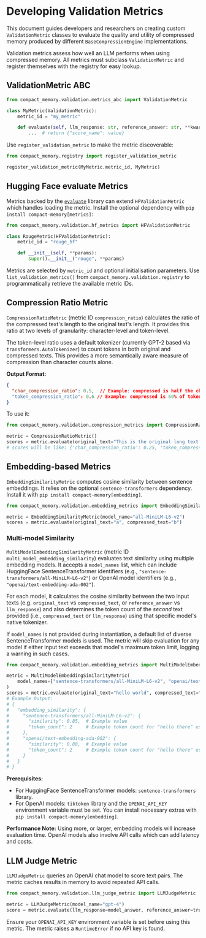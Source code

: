 # Developing Validation Metrics

This document guides developers and researchers on creating custom `ValidationMetric` classes to evaluate the quality and utility of compressed memory produced by different `BaseCompressionEngine` implementations.

Validation metrics assess how well an LLM performs when using compressed memory.
All metrics must subclass `ValidationMetric` and register themselves with the
registry for easy lookup.

## ValidationMetric ABC

```python
from compact_memory.validation.metrics_abc import ValidationMetric

class MyMetric(ValidationMetric):
    metric_id = "my_metric"

    def evaluate(self, llm_response: str, reference_answer: str, **kwargs):
        ...  # return {"score_name": value}
```

Use `register_validation_metric` to make the metric discoverable:

```python
from compact_memory.registry import register_validation_metric

register_validation_metric(MyMetric.metric_id, MyMetric)
```

## Hugging Face evaluate Metrics

Metrics backed by the [`evaluate`](https://github.com/huggingface/evaluate)
library can extend `HFValidationMetric` which handles loading the metric.
Install the optional dependency with `pip install compact-memory[metrics]`:

```python
from compact_memory.validation.hf_metrics import HFValidationMetric

class RougeMetric(HFValidationMetric):
    metric_id = "rouge_hf"

    def __init__(self, **params):
        super().__init__("rouge", **params)
```

Metrics are selected by `metric_id` and optional initialisation parameters.
Use `list_validation_metrics()` from `compact_memory.validation.registry` to
programmatically retrieve the available metric IDs.

## Compression Ratio Metric

`CompressionRatioMetric` (metric ID `compression_ratio`) calculates the ratio of
the compressed text's length to the original text's length. It provides this
ratio at two levels of granularity: character-level and token-level.

The token-level ratio uses a default tokenizer (currently GPT-2 based via
`transformers.AutoTokenizer`) to count tokens in both original and compressed
texts. This provides a more semantically aware measure of compression than
character counts alone.

**Output Format:**
```json
{
  "char_compression_ratio": 0.5,  // Example: compressed is half the chars of original
  "token_compression_ratio": 0.6 // Example: compressed is 60% of tokens of original
}
```

To use it:
```python
from compact_memory.validation.compression_metrics import CompressionRatioMetric

metric = CompressionRatioMetric()
scores = metric.evaluate(original_text="This is the original long text.", compressed_text="Short text.")
# scores will be like: {'char_compression_ratio': 0.25, 'token_compression_ratio': 0.3} (example values)
```

## Embedding-based Metrics

`EmbeddingSimilarityMetric` computes cosine similarity between sentence
embeddings. It relies on the optional `sentence-transformers` dependency.
Install it with `pip install compact-memory[embedding]`.

```python
from compact_memory.validation.embedding_metrics import EmbeddingSimilarityMetric

metric = EmbeddingSimilarityMetric(model_name="all-MiniLM-L6-v2")
scores = metric.evaluate(original_text="a", compressed_text="b")
```

### Multi‑model Similarity

`MultiModelEmbeddingSimilarityMetric` (metric ID `multi_model_embedding_similarity`)
evaluates text similarity using multiple embedding models. It accepts a `model_names`
list, which can include HuggingFace SentenceTransformer identifiers (e.g.,
`"sentence-transformers/all-MiniLM-L6-v2"`) or OpenAI model identifiers (e.g.,
`"openai/text-embedding-ada-002"`).

For each model, it calculates the cosine similarity between the two input texts
(e.g. `original_text` vs `compressed_text`, or `reference_answer` vs `llm_response`)
and also determines the token count of the *second* text provided (i.e., `compressed_text`
or `llm_response`) using that specific model's native tokenizer.

If `model_names` is not provided during instantiation, a default list of diverse
SentenceTransformer models is used. The metric will skip evaluation for any model
if either input text exceeds that model's maximum token limit, logging a warning
in such cases.

```python
from compact_memory.validation.embedding_metrics import MultiModelEmbeddingSimilarityMetric

metric = MultiModelEmbeddingSimilarityMetric(
    model_names=["sentence-transformers/all-MiniLM-L6-v2", "openai/text-embedding-ada-002"]
)
scores = metric.evaluate(original_text="hello world", compressed_text="hello there")
# Example Output:
# {
#   "embedding_similarity": {
#     "sentence-transformers/all-MiniLM-L6-v2": {
#       "similarity": 0.85,  # Example value
#       "token_count": 2     # Example token count for "hello there" using all-MiniLM-L6-v2's tokenizer
#     },
#     "openai/text-embedding-ada-002": {
#       "similarity": 0.88,  # Example value
#       "token_count": 2     # Example token count for "hello there" using text-embedding-ada-002's tokenizer
#     }
#   }
# }
```

**Prerequisites:**
- For HuggingFace SentenceTransformer models: `sentence-transformers` library.
- For OpenAI models: `tiktoken` library and the `OPENAI_API_KEY` environment variable must be set.
You can install necessary extras with `pip install compact-memory[embedding]`.

**Performance Note:** Using more, or larger, embedding models will increase evaluation time. OpenAI models also involve API calls which can add latency and costs.

## LLM Judge Metric

`LLMJudgeMetric` queries an OpenAI chat model to score text pairs. The metric
caches results in memory to avoid repeated API calls.

```python
from compact_memory.validation.llm_judge_metric import LLMJudgeMetric

metric = LLMJudgeMetric(model_name="gpt-4")
score = metric.evaluate(llm_response=model_answer, reference_answer=truth)
```

Ensure your `OPENAI_API_KEY` environment variable is set before using this
metric. The metric raises a `RuntimeError` if no API key is found.
